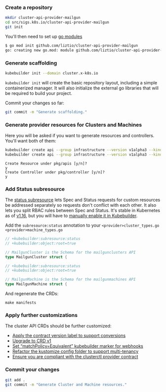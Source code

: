 ### Create a repository

```bash
mkdir cluster-api-provider-mailgun
cd src/sigs.k8s.io/cluster-api-provider-mailgun
git init
```

You'll then need to set up [go modules][gomod]

```bash
$ go mod init github.com/liztio/cluster-api-provider-mailgun
go: creating new go.mod: module github.com/liztio/cluster-api-provider-mailgun
```
[gomod]: https://github.com/golang/go/wiki/Modules#how-to-define-a-module

### Generate scaffolding

```bash
kubebuilder init --domain cluster.x-k8s.io
```

`kubebuilder init` will create the basic repository layout, including a simple containerized manager.
It will also initialize the external go libraries that will be required to build your project.

Commit your changes so far:

```bash
git commit -m "Generate scaffolding."
```

### Generate provider resources for Clusters and Machines

Here you will be asked if you want to generate resources and controllers.
You'll want both of them:

```bash
kubebuilder create api --group infrastructure --version v1alpha3 --kind MailgunCluster
kubebuilder create api --group infrastructure --version v1alpha3 --kind MailgunMachine
```

```
Create Resource under pkg/apis [y/n]?
y
Create Controller under pkg/controller [y/n]?
y
```

### Add Status subresource

The [status subresource][status] lets Spec and Status requests for custom resources be addressed separately so requests don't conflict with each other.
It also lets you split RBAC rules between Spec and Status.
It's stable in Kubernetes as of [v1.16][rbac], but you will have to [manually enable it in Kubebuilder][kbstatus].

Add the `subresource:status` annotation to your `<provider>cluster_types.go` `<provider>machine_types.go`

```go
// +kubebuilder:subresource:status
// +kubebuilder:object:root=true

// MailgunCluster is the Schema for the mailgunclusters API
type MailgunCluster struct {
```

```go
// +kubebuilder:subresource:status
// +kubebuilder:object:root=true

// MailgunMachine is the Schema for the mailgunmachines API
type MailgunMachine struct {
```

And regenerate the CRDs:
```shell
make manifests
```

[status]:  https://kubernetes.io/docs/tasks/access-kubernetes-api/custom-resources/custom-resource-definitions/#status-subresource
[rbac]: https://kubernetes.io/docs/reference/generated/kubernetes-api/v1.22/#customresourcesubresources-v1beta1-apiextensions-k8s-io
[kbstatus]: https://book.kubebuilder.io/reference/generating-crd.html?highlight=status#status

### Apply further customizations

The cluster API CRDs should be further customized:

- [Apply the contract version label to support conversions](https://release-0-4.cluster-api.sigs.k8s.io/developer/providers/v1alpha2-to-v1alpha3.html#apply-the-contract-version-label-clusterx-k8sioversion-version1_version2_version3-to-your-crds)
- [Upgrade to CRD v1](https://release-0-4.cluster-api.sigs.k8s.io/developer/providers/v1alpha2-to-v1alpha3.html#upgrade-to-crd-v1)
- [Set “matchPolicy=Equivalent” kubebuilder marker for webhooks](https://release-0-4.cluster-api.sigs.k8s.io/developer/providers/v1alpha2-to-v1alpha3.html#add-matchpolicyequivalent-kubebuilder-marker-in-webhooks)
- [Refactor the kustomize config folder to support multi-tenancy](https://release-0-4.cluster-api.sigs.k8s.io/developer/providers/v1alpha2-to-v1alpha3.html#refactor-kustomize-config-folder-to-support-multi-tenancy-when-using-webhooks)
- [Ensure you are compliant with the clusterctl provider contract](https://cluster-api.sigs.k8s.io/clusterctl/provider-contract.html#components-yaml)

### Commit your changes

```bash
git add .
git commit -m "Generate Cluster and Machine resources."
```
